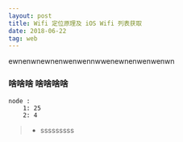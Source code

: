 ```yaml
---
layout: post
title: Wifi 定位原理及 iOS Wifi 列表获取
date: 2018-06-22
tag: web
---
```

ewnenwnewnenwenwennwwenewnenwenwenwn

###  啥啥啥 啥啥啥啥 
```
node :
	1: 25
	2: 4
```
>* sssssssss